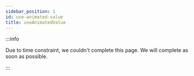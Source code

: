 ```yaml
---
sidebar_position: 1
id: use-animated-value
title: useAnimatedValue
---
```


:::info

Due to time constraint, we couldn't complete this page. We will complete as soon as possible.

:::
